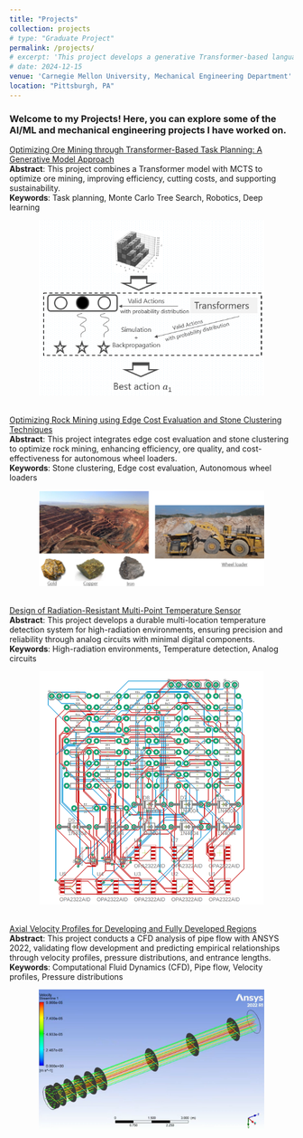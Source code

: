 ```yaml
---
title: "Projects"
collection: projects
# type: "Graduate Project"
permalink: /projects/
# excerpt: 'This project develops a generative Transformer-based language model integrated with Monte Carlo Tree Search (MCTS) to optimize ore mining task planning. By improving decision-making with spatial encoding and distance normalization, the approach enhances operational efficiency, reduces costs, and promotes sustainable mining practices.'
# date: 2024-12-15
venue: 'Carnegie Mellon University, Mechanical Engineering Department'
location: "Pittsburgh, PA"
---
```


### Welcome to my Projects! Here, you can explore some of the AI/ML and mechanical engineering projects I have worked on.

[Optimizing Ore Mining through Transformer-Based Task Planning: A Generative Model Approach](/projects/transformer-task-planning)    
**Abstract**: This project combines a Transformer model with MCTS to optimize ore mining, improving efficiency, cutting costs, and supporting sustainability.                      
**Keywords**: Task planning, Monte Carlo Tree Search, Robotics, Deep learning
<div style="text-align: center;">
    <img src="images/MCTransformer_intro.png" alt="MCTransformers" width="400">
</div>
<br>

[Optimizing Rock Mining using Edge Cost Evaluation and Stone Clustering Techniques](/projects/rock-mining-edge-cost)                
**Abstract**: This project integrates edge cost evaluation and stone clustering to optimize rock mining, enhancing efficiency, ore quality, and cost-effectiveness for autonomous wheel loaders.                                            
**Keywords**: Stone clustering, Edge cost evaluation, Autonomous wheel loaders
<div style="text-align: center;">
    <img src="images/CVE_intro.png" alt="Real Mining Site" width="400">
</div>
<br>
             
[Design of Radiation-Resistant Multi-Point Temperature Sensor](/projects/radiation-temperature-sensor-design)             
**Abstract**: This project develops a durable multi-location temperature detection system for high-radiation environments, ensuring precision and reliability through analog circuits with minimal digital components.                       
**Keywords**: High-radiation environments, Temperature detection, Analog circuits
<div style="text-align: center;">
    <img src="images/Circuit_design.png" alt="Temperature Sensor Circuit" width="400">
</div>
<br>
                    
[Axial Velocity Profiles for Developing and Fully Developed Regions](/projects/axial-velocity-cfd)               
**Abstract**: This project conducts a CFD analysis of pipe flow with ANSYS 2022, validating flow development and predicting empirical relationships through velocity profiles, pressure distributions, and entrance lengths.                      
**Keywords**: Computational Fluid Dynamics (CFD), Pipe flow, Velocity profiles, Pressure distributions
<div style="text-align: center;">
    <img src="images/Pipe_and_Streamline.png" alt="Pipe and Streamline" width="400">
</div>